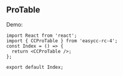 ## ProTable

Demo:

```tsx
import React from 'react';
import { CCProTable } from 'easycc-rc-4';
const Index = () => {
  return <CCProTable />;
};

export default Index;
```
